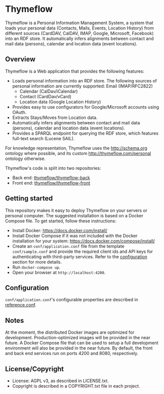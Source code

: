 # Thymeflow

Thymeflow is a Personal Information Management System, a system that loads your personal data (Contacts, Mails, Events, Location History) from different sources (CardDAV, CalDAV, IMAP, Google, Microsoft, Facebook) into an RDF store.
It automatically infers alignments between contact and mail data (persons), calendar and location data (event locations). 

## Overview

Thymeflow is a Web application that provides the following features:

- Loads personal information into an RDF store. The following sources of personal information are currently supported:
Email (IMAP/RFC2822)
  - Calendar (CalDav/iCalendar)
  - Contact (CardDav/vCard)
  - Location data (Google Location History)
- Provides easy to use configurators for Google/Microsoft accounts using OAuth.
- Extracts Stays/Moves from Location data.
- Automatically infers alignments between contact and mail data (persons), calendar and location data (event locations).
- Provides a SPARQL endpoint for querying the RDF store, which features full-text search (Lucene SAIL).

For knowledge representation, Thymeflow uses the http://schema.org ontology where possible, and its custom http://thymeflow.com/personal ontology otherwise.

Thymeflow's code is split into two repositories:

 - Back end: [thymeflow/thymeflow-back](https://github.com/thymeflow/thymeflow-back)
 - Front end: [thymeflow/thymeflow-front](https://github.com/thymeflow/thymeflow-front)

## Getting started

This repository makes it easy to deploy Thymeflow on your servers or personal computer.
The suggested installation is based on a Docker Compose file. To get started, follow these instructions:
                   
 - Install Docker: https://docs.docker.com/install/
 - Install Docker Compose if it was not included with the Docker installation for your system: https://docs.docker.com/compose/install/
 - Create an `conf/application.conf` file from the template `conf/sample.conf` and provide the required client ids and API keys for authenticating with third-party services.
 Refer to the [configuration](#configuration) section for more details.
 - Run `docker-compose up`.
 - Open your browser at `http://localhost:4200`.

## Configuration

`conf/application.conf`'s configurable properties are described in [reference.conf](https://github.com/thymeflow/thymeflow-back/blob/master/core/src/main/resources/reference.conf).
 
## Notes

At the moment, the distributed Docker images are optimized for development.
Production-optimized images will be provided in the near future.
A Docker Compose file that can be used to setup a full development environment will also be provided in the near future.
By default, the front and back end services run on ports 4200 and 8080, respectively.

## License/Copyright

 - License: AGPL v3, as described in LICENSE.txt.
 - Copyright is described in a COPYRIGHT.txt file in each project.

